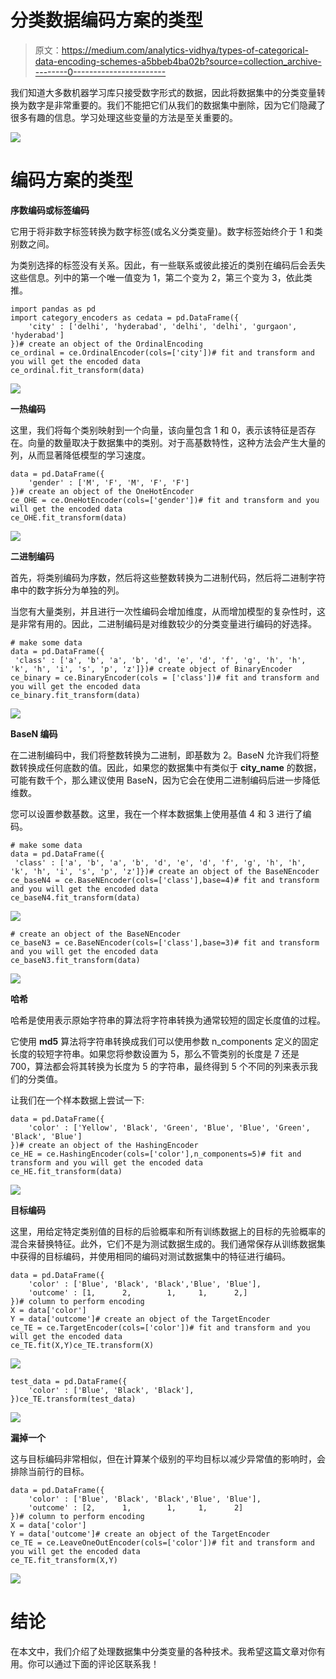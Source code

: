 # 分类数据编码方案的类型

> 原文：<https://medium.com/analytics-vidhya/types-of-categorical-data-encoding-schemes-a5bbeb4ba02b?source=collection_archive---------0----------------------->

我们知道大多数机器学习库只接受数字形式的数据，因此将数据集中的分类变量转换为数字是非常重要的。我们不能把它们从我们的数据集中删除，因为它们隐藏了很多有趣的信息。学习处理这些变量的方法是至关重要的。

![](img/d97253704852a8b020943286c5ef7ab1.png)

# **编码方案的类型**

**序数编码或标签编码**

它用于将非数字标签转换为数字标签(或名义分类变量)。数字标签始终介于 1 和类别数之间。

为类别选择的标签没有关系。因此，有一些联系或彼此接近的类别在编码后会丢失这些信息。列中的第一个唯一值变为 1，第二个变为 2，第三个变为 3，依此类推。

```
import pandas as pd
import category_encoders as cedata = pd.DataFrame({
    'city' : ['delhi', 'hyderabad', 'delhi', 'delhi', 'gurgaon', 'hyderabad']
})# create an object of the OrdinalEncoding
ce_ordinal = ce.OrdinalEncoder(cols=['city'])# fit and transform and you will get the encoded data
ce_ordinal.fit_transform(data)
```

![](img/0c4ddbcbda750eb7773147a67d2d91c6.png)

**一热编码**

这里，我们将每个类别映射到一个向量，该向量包含 1 和 0，表示该特征是否存在。向量的数量取决于数据集中的类别。对于高基数特性，这种方法会产生大量的列，从而显著降低模型的学习速度。

```
data = pd.DataFrame({
    'gender' : ['M', 'F', 'M', 'F', 'F']
})# create an object of the OneHotEncoder
ce_OHE = ce.OneHotEncoder(cols=['gender'])# fit and transform and you will get the encoded data
ce_OHE.fit_transform(data)
```

![](img/f986916d7676983ecc11fee918fed5d9.png)

**二进制编码**

首先，将类别编码为序数，然后将这些整数转换为二进制代码，然后将二进制字符串中的数字拆分为单独的列。

当您有大量类别，并且进行一次性编码会增加维度，从而增加模型的复杂性时，这是非常有用的。因此，二进制编码是对维数较少的分类变量进行编码的好选择。

```
# make some data
data = pd.DataFrame({
 'class' : ['a', 'b', 'a', 'b', 'd', 'e', 'd', 'f', 'g', 'h', 'h', 'k', 'h', 'i', 's', 'p', 'z']})# create object of BinaryEncoder
ce_binary = ce.BinaryEncoder(cols = ['class'])# fit and transform and you will get the encoded data
ce_binary.fit_transform(data)
```

![](img/86bd35e216eeb8e5651b1a06f831bb6c.png)

**BaseN 编码**

在二进制编码中，我们将整数转换为二进制，即基数为 2。BaseN 允许我们将整数转换成任何底数的值。因此，如果您的数据集中有类似于 **city_name** 的数据，可能有数千个，那么建议使用 BaseN，因为它会在使用二进制编码后进一步降低维数。

您可以设置参数基数。这里，我在一个样本数据集上使用基值 4 和 3 进行了编码。

```
# make some data
data = pd.DataFrame({
 'class' : ['a', 'b', 'a', 'b', 'd', 'e', 'd', 'f', 'g', 'h', 'h', 'k', 'h', 'i', 's', 'p', 'z']})# create an object of the BaseNEncoder
ce_baseN4 = ce.BaseNEncoder(cols=['class'],base=4)# fit and transform and you will get the encoded data
ce_baseN4.fit_transform(data)
```

![](img/0b3b335b4aa4f74930d0d5380d334b67.png)

```
# create an object of the BaseNEncoder
ce_baseN3 = ce.BaseNEncoder(cols=['class'],base=3)# fit and transform and you will get the encoded data
ce_baseN3.fit_transform(data)
```

![](img/8819a4b6841b994016f702c1cf8a5fe0.png)

**哈希**

哈希是使用表示原始字符串的算法将字符串转换为通常较短的固定长度值的过程。

它使用 **md5** 算法将字符串转换成我们可以使用参数 n_components 定义的固定长度的较短字符串。如果您将参数设置为 5，那么不管类别的长度是 7 还是 700，算法都会将其转换为长度为 5 的字符串，最终得到 5 个不同的列来表示我们的分类值。

让我们在一个样本数据上尝试一下:

```
data = pd.DataFrame({
    'color' : ['Yellow', 'Black', 'Green', 'Blue', 'Blue', 'Green', 'Black', 'Blue']
})# create an object of the HashingEncoder
ce_HE = ce.HashingEncoder(cols=['color'],n_components=5)# fit and transform and you will get the encoded data
ce_HE.fit_transform(data)
```

![](img/bd0d1f1e0c800b3208a899be648e83e5.png)

**目标编码**

这里，用给定特定类别值的目标的后验概率和所有训练数据上的目标的先验概率的混合来替换特征。此外，它们不是为测试数据生成的。我们通常保存从训练数据集中获得的目标编码，并使用相同的编码对测试数据集中的特征进行编码。

```
data = pd.DataFrame({
    'color' : ['Blue', 'Black', 'Black','Blue', 'Blue'],
    'outcome' : [1,      2,        1,     1,      2,]
})# column to perform encoding
X = data['color']
Y = data['outcome']# create an object of the TargetEncoder
ce_TE = ce.TargetEncoder(cols=['color'])# fit and transform and you will get the encoded data
ce_TE.fit(X,Y)ce_TE.transform(X)
```

![](img/294e6f130d23f0e6854c6dfad02999d9.png)

```
test_data = pd.DataFrame({
    'color' : ['Blue', 'Black', 'Black'],
})ce_TE.transform(test_data)
```

![](img/70849d36cdf58440f3429af1c440b727.png)

**漏掉一个**

这与目标编码非常相似，但在计算某个级别的平均目标以减少异常值的影响时，会排除当前行的目标。

```
data = pd.DataFrame({
    'color' : ['Blue', 'Black', 'Black','Blue', 'Blue'],
    'outcome' : [2,      1,        1,     1,      2]
})# column to perform encoding
X = data['color']
Y = data['outcome']# create an object of the TargetEncoder
ce_TE = ce.LeaveOneOutEncoder(cols=['color'])# fit and transform and you will get the encoded data
ce_TE.fit_transform(X,Y)
```

![](img/13a9245fa004c8d799f2a9cd38ec1d13.png)

# 结论

在本文中，我们介绍了处理数据集中分类变量的各种技术。我希望这篇文章对你有用。你可以通过下面的评论区联系我！